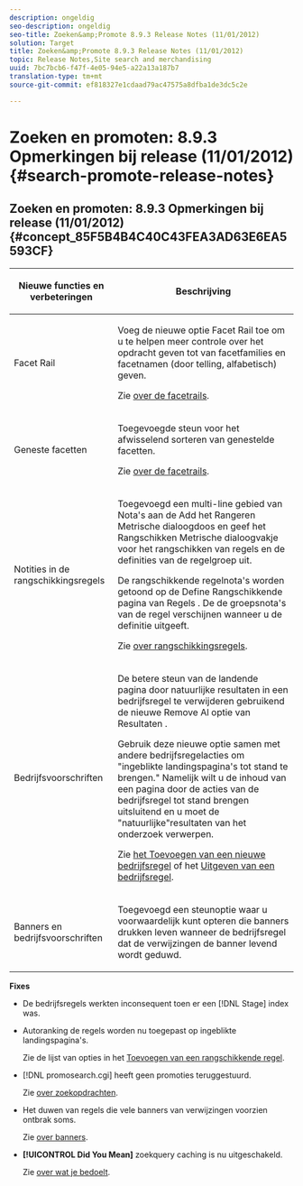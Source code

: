 ```yaml
---
description: ongeldig
seo-description: ongeldig
seo-title: Zoeken&amp;Promote 8.9.3 Release Notes (11/01/2012)
solution: Target
title: Zoeken&amp;Promote 8.9.3 Release Notes (11/01/2012)
topic: Release Notes,Site search and merchandising
uuid: 7bc7bcb6-f47f-4e05-94e5-a22a13a187b7
translation-type: tm+mt
source-git-commit: ef818327e1cdaad79ac47575a8dfba1de3dc5c2e

---
```



# Zoeken en promoten: 8.9.3 Opmerkingen bij release (11/01/2012){#search-promote-release-notes}

## Zoeken en promoten: 8.9.3 Opmerkingen bij release (11/01/2012) {#concept_85F5B4B4C40C43FEA3AD63E6EA5593CF}

<table> 
 <thead> 
  <tr> 
   <th colname="col1" class="entry"> <p>Nieuwe functies en verbeteringen </p> </th> 
   <th colname="col2" class="entry"> <p>Beschrijving </p> </th> 
  </tr> 
 </thead>
 <tbody> 
  <tr> 
   <td colname="col1"> <p>Facet Rail </p> </td> 
   <td colname="col2"> <p> 
     <!--3309390--> Voeg de nieuwe optie <span class="uicontrol"> Facet Rail</span> toe om u te helpen meer controle over het opdracht geven tot van facetfamilies en facetnamen (door telling, alfabetisch) geven. </p> <p>Zie <a href="../c-about-design-menu/c-about-facet-rails.md#concept_1FDC8BCDFFC84A0889DA670F63D5F6DB" format="dita" scope="local"> over de facetrails</a>. </p> </td> 
  </tr> 
  <tr> 
   <td colname="col1"> <p> Geneste facetten </p> </td> 
   <td colname="col2"> <p> Toegevoegde steun voor het afwisselend sorteren van genestelde facetten. </p> <p>Zie <a href="../c-about-design-menu/c-about-facet-rails.md#concept_1FDC8BCDFFC84A0889DA670F63D5F6DB" format="dita" scope="local"> over de facetrails</a>. </p> </td> 
  </tr> 
  <tr> 
   <td colname="col1"> <p>Notities in de rangschikkingsregels </p> </td> 
   <td colname="col2"> <p> 
     <!--3063772--> Toegevoegd een multi-line gebied van <span class="wintitle"> Nota's</span> aan de <span class="wintitle"> Add het Rangeren Metrische</span> dialoogdoos en <span class="wintitle"> geef het Rangschikken Metrische</span> dialoogvakje voor het rangschikken van regels en de definities van de regelgroep uit. </p> <p>De rangschikkende regelnota's worden getoond op de Define <span class="wintitle"> Rangschikkende pagina van Regels</span> . De de groepsnota's van de regel verschijnen wanneer u de definitie uitgeeft. </p> <p>Zie <a href="../c-about-rules-menu/c-about-ranking-rules.md#concept_F555C076759B4E81B925441CFE707397" format="dita" scope="local"> over rangschikkingsregels</a>. </p> </td> 
  </tr> 
  <tr> 
   <td colname="col1"> <p>Bedrijfsvoorschriften </p> </td> 
   <td colname="col2"> <p> 
     <!--3331637--> De betere steun van de landende pagina door natuurlijke resultaten in een bedrijfsregel te verwijderen gebruikend de nieuwe <span class="uicontrol"> Remove Al optie van Resultaten</span> . </p> <p>Gebruik deze nieuwe optie samen met andere bedrijfsregelacties om "ingeblikte landingspagina's tot stand te brengen." Namelijk wilt u de inhoud van een pagina door de acties van de bedrijfsregel tot stand brengen uitsluitend en u moet de "natuurlijke"resultaten van het onderzoek verwerpen. </p> <p>Zie <a href="../c-about-rules-menu/c-about-business-rules.md#task_BD3B31ED48BB4B1B8F1DCD3BFA2528E7" format="dita" scope="local"> het Toevoegen van een nieuwe bedrijfsregel</a> of het <a href="../c-about-rules-menu/c-about-business-rules.md#task_375CFA75D1D94D9E92A35DE1228E5087" format="dita" scope="local"> Uitgeven van een bedrijfsregel</a>. </p> </td> 
  </tr> 
  <tr> 
   <td colname="col1"> <p>Banners en bedrijfsvoorschriften </p> </td> 
   <td colname="col2"> <p> Toegevoegd een steunoptie waar u voorwaardelijk kunt opteren die banners drukken leven wanneer de bedrijfsregel dat de verwijzingen de banner levend wordt geduwd. </p> </td> 
  </tr> 
 </tbody> 
</table>

**Fixes**

* De bedrijfsregels werkten inconsequent toen er een [!DNL Stage] index was.
* Autoranking de regels worden nu toegepast op ingeblikte landingspagina&#39;s.

   Zie de lijst van opties in het [Toevoegen van een rangschikkende regel](../c-about-rules-menu/c-about-ranking-rules.md#task_A132789FD4E5423DAD090DCDA7311E8A).

* [!DNL promosearch.cgi] heeft geen promoties teruggestuurd.

   Zie [over zoekopdrachten](../c-about-settings-menu/c-about-searching-menu.md#concept_207105CF26B1448F8A3D223787C56AB8).

* Het duwen van regels die vele banners van verwijzingen voorzien ontbrak soms.

   Zie [over banners](../c-about-design-menu/c-about-banners.md#concept_5BBE01FEC6134393B43CC917C8CC64DA).

* **[!UICONTROL Did You Mean]** zoekquery caching is nu uitgeschakeld.

   Zie [over wat je bedoelt](../c-about-linguistics-menu/c-about-did-you-mean.md#concept_7D4F3C29EF184B538B8AE2ECAE0CDC5E).

